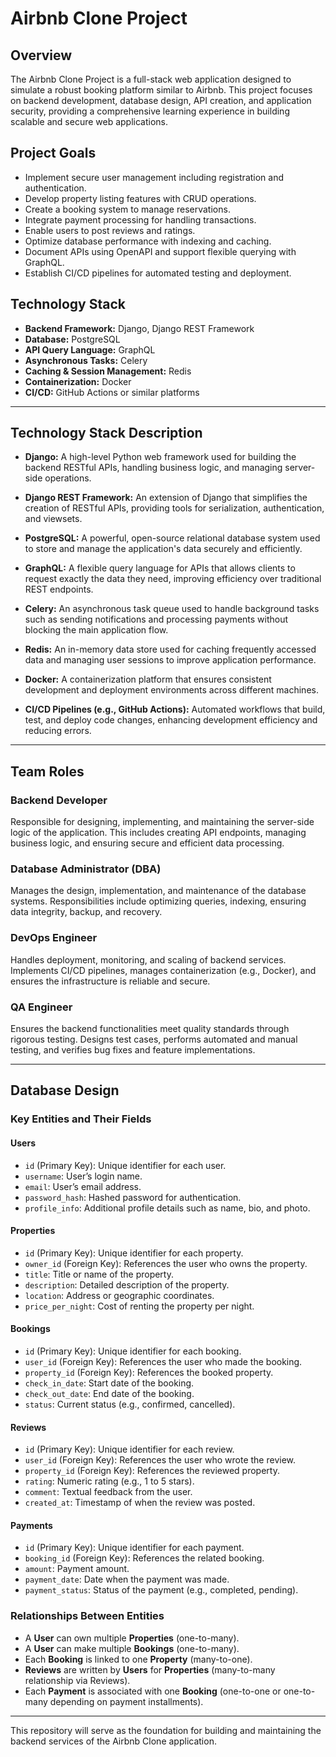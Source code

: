 # Airbnb Clone Project

## Overview
The Airbnb Clone Project is a full-stack web application designed to simulate a robust booking platform similar to Airbnb. This project focuses on backend development, database design, API creation, and application security, providing a comprehensive learning experience in building scalable and secure web applications.

## Project Goals
- Implement secure user management including registration and authentication.
- Develop property listing features with CRUD operations.
- Create a booking system to manage reservations.
- Integrate payment processing for handling transactions.
- Enable users to post reviews and ratings.
- Optimize database performance with indexing and caching.
- Document APIs using OpenAPI and support flexible querying with GraphQL.
- Establish CI/CD pipelines for automated testing and deployment.

## Technology Stack
- **Backend Framework:** Django, Django REST Framework
- **Database:** PostgreSQL
- **API Query Language:** GraphQL
- **Asynchronous Tasks:** Celery
- **Caching & Session Management:** Redis
- **Containerization:** Docker
- **CI/CD:** GitHub Actions or similar platforms

---
## Technology Stack Description

- **Django:** A high-level Python web framework used for building the backend RESTful APIs, handling business logic, and managing server-side operations.

- **Django REST Framework:** An extension of Django that simplifies the creation of RESTful APIs, providing tools for serialization, authentication, and viewsets.

- **PostgreSQL:** A powerful, open-source relational database system used to store and manage the application's data securely and efficiently.

- **GraphQL:** A flexible query language for APIs that allows clients to request exactly the data they need, improving efficiency over traditional REST endpoints.

- **Celery:** An asynchronous task queue used to handle background tasks such as sending notifications and processing payments without blocking the main application flow.

- **Redis:** An in-memory data store used for caching frequently accessed data and managing user sessions to improve application performance.

- **Docker:** A containerization platform that ensures consistent development and deployment environments across different machines.

- **CI/CD Pipelines (e.g., GitHub Actions):** Automated workflows that build, test, and deploy code changes, enhancing development efficiency and reducing errors.

---

## Team Roles

### Backend Developer
Responsible for designing, implementing, and maintaining the server-side logic of the application. This includes creating API endpoints, managing business logic, and ensuring secure and efficient data processing.

### Database Administrator (DBA)
Manages the design, implementation, and maintenance of the database systems. Responsibilities include optimizing queries, indexing, ensuring data integrity, backup, and recovery.

### DevOps Engineer
Handles deployment, monitoring, and scaling of backend services. Implements CI/CD pipelines, manages containerization (e.g., Docker), and ensures the infrastructure is reliable and secure.

### QA Engineer
Ensures the backend functionalities meet quality standards through rigorous testing. Designs test cases, performs automated and manual testing, and verifies bug fixes and feature implementations.

---
## Database Design

### Key Entities and Their Fields

#### Users
- `id` (Primary Key): Unique identifier for each user.
- `username`: User’s login name.
- `email`: User’s email address.
- `password_hash`: Hashed password for authentication.
- `profile_info`: Additional profile details such as name, bio, and photo.

#### Properties
- `id` (Primary Key): Unique identifier for each property.
- `owner_id` (Foreign Key): References the user who owns the property.
- `title`: Title or name of the property.
- `description`: Detailed description of the property.
- `location`: Address or geographic coordinates.
- `price_per_night`: Cost of renting the property per night.

#### Bookings
- `id` (Primary Key): Unique identifier for each booking.
- `user_id` (Foreign Key): References the user who made the booking.
- `property_id` (Foreign Key): References the booked property.
- `check_in_date`: Start date of the booking.
- `check_out_date`: End date of the booking.
- `status`: Current status (e.g., confirmed, cancelled).

#### Reviews
- `id` (Primary Key): Unique identifier for each review.
- `user_id` (Foreign Key): References the user who wrote the review.
- `property_id` (Foreign Key): References the reviewed property.
- `rating`: Numeric rating (e.g., 1 to 5 stars).
- `comment`: Textual feedback from the user.
- `created_at`: Timestamp of when the review was posted.

#### Payments
- `id` (Primary Key): Unique identifier for each payment.
- `booking_id` (Foreign Key): References the related booking.
- `amount`: Payment amount.
- `payment_date`: Date when the payment was made.
- `payment_status`: Status of the payment (e.g., completed, pending).

### Relationships Between Entities
- A **User** can own multiple **Properties** (one-to-many).
- A **User** can make multiple **Bookings** (one-to-many).
- Each **Booking** is linked to one **Property** (many-to-one).
- **Reviews** are written by **Users** for **Properties** (many-to-many relationship via Reviews).
- Each **Payment** is associated with one **Booking** (one-to-one or one-to-many depending on payment installments).

---



This repository will serve as the foundation for building and maintaining the backend services of the Airbnb Clone application.


